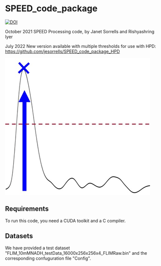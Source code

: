 # SPEED_code_package
[![DOI](https://zenodo.org/badge/DOI/10.1364/zenodo.OE.439675.svg)](https://doi.org/10.1364/OE.439675)


October 2021
SPEED Processing code, by Janet Sorrells and Rishyashring Iyer

July 2022
New version available with multiple thresholds for use with HPD: https://github.com/jesorrells/SPEED_code_package_HPD

![fig](assets/thumbnail.jpg)


## Requirements
To run this code, you need a CUDA toolkit and a C compiler. 

## Datasets
We have provided a test dataset "FLIM_10mMNADH_testData_16000x256x256x4_FLIMRaw.bin" and the corresponding confuguration file "Config".

